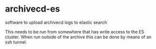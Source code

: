 # archivecd-es
software to upload archivecd logs to elastic search

This needs to be run from somewhere that has write access to the ES cluster.  When run outside of the archive
this can be done by means of an ssh tunnel.

